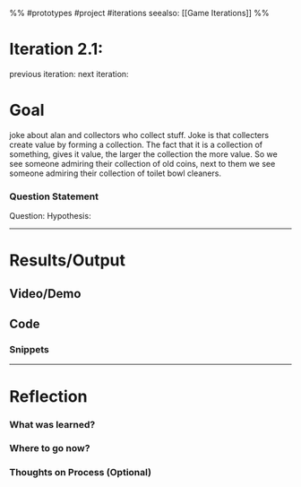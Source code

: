 %%
#prototypes #project #iterations 
seealso: [[Game Iterations]]
%%
# Iteration 2.1: 
previous iteration:
next iteration: 

# Goal 
joke about alan and collectors who collect stuff.  Joke is that collecters create value by forming a collection.  The fact that it is a collection of something, gives it value, the larger the collection the more value.  So we see someone admiring their collection of old coins, next to them we see someone admiring their collection of toilet bowl cleaners.

### Question Statement
Question: 
Hypothesis: 

---
# Results/Output


## Video/Demo


## Code


### Snippets



---

# Reflection

### What was learned?

### Where to go now?

### Thoughts on Process (Optional)

